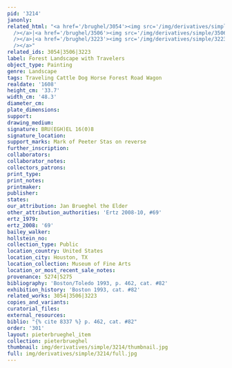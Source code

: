 ```yaml
---
pid: '3214'
janonly: 
related_html: "<a href='/brughel/3054'><img src='/img/derivatives/simple/3054/thumbnail.jpg'
  /></a>|<a href='/brughel/3506'><img src='/img/derivatives/simple/3506/thumbnail.jpg'
  /></a>|<a href='/brughel/3223'><img src='/img/derivatives/simple/3223/thumbnail.jpg'
  /></a>"
related_ids: 3054|3506|3223
label: Forest Landscape with Travelers
object_type: Painting
genre: Landscape
tags: Traveling Cattle Dog Horse Forest Road Wagon
realdate: '1608'
height_cm: '33.7'
width_cm: '48.3'
diameter_cm: 
plate_dimensions: 
support: 
drawing_medium: 
signature: BRU(EGH)EL 16(0)8
signature_location: 
support_marks: Mark of Peeter Stas on reverse
further_inscription: 
collaborators: 
collaborator_notes: 
collectors_patrons: 
print_type: 
print_notes: 
printmaker: 
publisher: 
states: 
our_attribution: Jan Brueghel the Elder
other_attribution_authorities: 'Ertz 2008-10, #69'
ertz_1979: 
ertz_2008: '69'
bailey_walker: 
hollstein_no: 
collection_type: Public
location_country: United States
location_city: Houston, TX
location_collection: Museum of Fine Arts
location_or_most_recent_sale_notes: 
provenance: 5274|5275
bibliography: 'Boston/Toledo 1993, p. 462, cat. #82'
exhibition_history: 'Boston 1993, cat. #82'
related_works: 3054|3506|3223
copies_and_variants: 
curatorial_files: 
external_resources: 
biblio: "{% cite 8337 %} p. 462, cat. #82"
order: '301'
layout: pieterbrueghel_item
collection: pieterbrueghel
thumbnail: img/derivatives/simple/3214/thumbnail.jpg
full: img/derivatives/simple/3214/full.jpg
---
```


